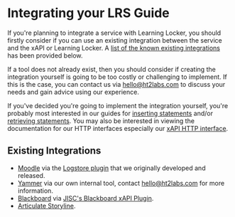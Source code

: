 ---
---

# Integrating your LRS Guide
If you're planning to integrate a service with Learning Locker, you should firstly consider if you can use an existing integration between the service and the xAPI or Learning Locker. A [list of the known existing integrations](#existing-integrations) has been provided below.

If a tool does not already exist, then you should consider if creating the integration yourself is going to be too costly or challenging to implement. If this is the case, you can contact us via [hello@ht2labs.com](mailto:hello@ht2labs.com) to discuss your needs and gain advice using our experience.

If you've decided you're going to implement the integration yourself, you're probably most interested in our guides for [inserting statements](../guides-inserting) and/or [retrieving statements](../guides-retrieving). You may also be interested in viewing the documentation for our HTTP interfaces especially our [xAPI HTTP interface](../http-xapi).

## Existing Integrations
- [Moodle](https://moodle.org/) via the [Logstore plugin](https://moodle.org/plugins/logstore_xapi) that we originally developed and released.
- [Yammer](https://www.yammer.com/) via our own internal tool, contact [hello@ht2labs.com](mailto:hello@ht2labs.com) for more information.
- [Blackboard](http://www.blackboard.com/learning-management-system/blackboard-learn.aspx) via [JISC's Blackboard xAPI Plugin](https://github.com/jiscdev/blackboard-xapi-plugin/wiki).
- [Articulate Storyline](https://community.articulate.com/articles/introduction-to-the-tin-can-api-aka-xapi).
